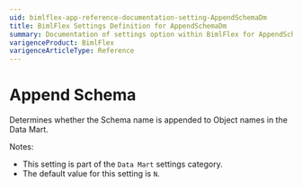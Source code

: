 ```yaml
---
uid: bimlflex-app-reference-documentation-setting-AppendSchemaDm
title: BimlFlex Settings Definition for AppendSchemaDm
summary: Documentation of settings option within BimlFlex for AppendSchemaDm
varigenceProduct: BimlFlex
varigenceArticleType: Reference
---
```


# Append Schema

Determines whether the Schema name is appended to Object names in the Data Mart.

Notes:
* This setting is part of the `Data Mart` settings category.
* The default value for this setting is `N`.
